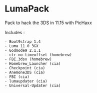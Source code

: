 # LumaPack
Pack to hack the 3DS in 11.15 with PicHaxx

Includes : 
```
- Boot9strap 1.4
- Luma 11.0 3GX
- Godmode9 2.1.1
- ctr-no-timeoffset (homebrew)
- FBI.3dsx (homebrew)
- Homebrew_Launcher (cia)
- Checkpoint (cia)
- Anemone3DS (cia)
- FBI (cia)
- lumaupdater (cia)
- Universal-Updater (cia)
```
